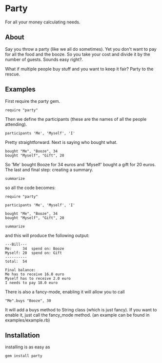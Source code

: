 Party
=====
For all your money calculating needs.

About
-----
Say you throw a party (like we all do sometimes). Yet you don't want to pay for all the food and the booze. So you take your cost and divide it by the number of guests. Sounds easy right?.

What if multiple people buy stuff and you want to keep it fair? Party to the rescue. 

Examples
--------
First require the party gem.   
    
    require "party"

Then we define the participants (these are the names of all the people attending).
    
    participants 'Me', 'Myself', 'I'

Pretty straightforward. Next is saying who bought what.

    bought "Me", "Booze", 34
    bought "Myself", "Gift", 20
    
So 'Me' bought Booze for 34 euros and 'Myself' bought a gift for 20 euros.
The last and final step: creating a summary.

    summarize
    
so all the code becomes:
    
    require "party"

    participants 'Me', 'Myself', 'I'

    bought "Me", "Booze", 34
    bought "Myself", "Gift", 20

    summarize
    
and this will produce the following output:

    ---Bill---
    Me:	    34	spend on: Booze
    Myself:	20	spend on: Gift
    ----------
    total:	54

    Final balance:
    Me has to receive 16.0 euro
    Myself has to receive 2.0 euro
    I needs to pay 18.0 euro
    
There is also a fancy-mode, enabling it will allow you to call
    
    "Me".buys "Booze", 30

It will add a buys method to String class (which is just fancy). If you want to enable it, just call the fancy_mode method. (an example can be found in examples/example.rb)

Installation
------------
installing is as easy as

    gem install party